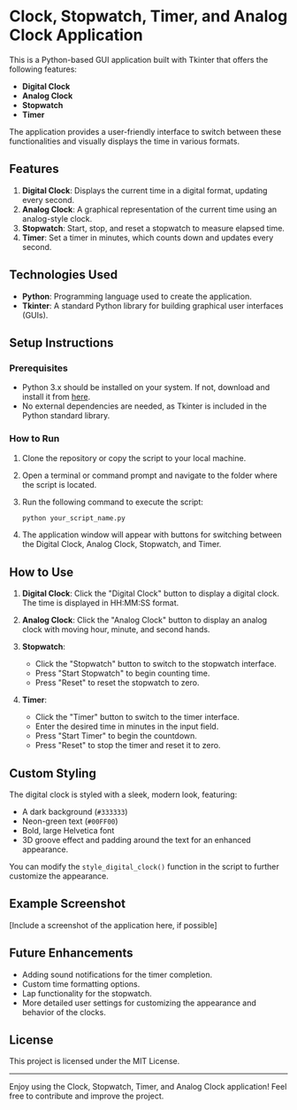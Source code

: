 # Clock, Stopwatch, Timer, and Analog Clock Application

This is a Python-based GUI application built with Tkinter that offers the following features:
- **Digital Clock**
- **Analog Clock**
- **Stopwatch**
- **Timer**

The application provides a user-friendly interface to switch between these functionalities and visually displays the time in various formats.

## Features

1. **Digital Clock**: Displays the current time in a digital format, updating every second.
2. **Analog Clock**: A graphical representation of the current time using an analog-style clock.
3. **Stopwatch**: Start, stop, and reset a stopwatch to measure elapsed time.
4. **Timer**: Set a timer in minutes, which counts down and updates every second.

## Technologies Used

- **Python**: Programming language used to create the application.
- **Tkinter**: A standard Python library for building graphical user interfaces (GUIs).

## Setup Instructions

### Prerequisites

- Python 3.x should be installed on your system. If not, download and install it from [here](https://www.python.org/downloads/).
- No external dependencies are needed, as Tkinter is included in the Python standard library.

### How to Run

1. Clone the repository or copy the script to your local machine.

2. Open a terminal or command prompt and navigate to the folder where the script is located.

3. Run the following command to execute the script:

    ```bash
    python your_script_name.py
    ```

4. The application window will appear with buttons for switching between the Digital Clock, Analog Clock, Stopwatch, and Timer.

## How to Use

1. **Digital Clock**: Click the "Digital Clock" button to display a digital clock. The time is displayed in HH:MM:SS format.

2. **Analog Clock**: Click the "Analog Clock" button to display an analog clock with moving hour, minute, and second hands.

3. **Stopwatch**: 
    - Click the "Stopwatch" button to switch to the stopwatch interface.
    - Press "Start Stopwatch" to begin counting time.
    - Press "Reset" to reset the stopwatch to zero.

4. **Timer**: 
    - Click the "Timer" button to switch to the timer interface.
    - Enter the desired time in minutes in the input field.
    - Press "Start Timer" to begin the countdown.
    - Press "Reset" to stop the timer and reset it to zero.

## Custom Styling

The digital clock is styled with a sleek, modern look, featuring:
- A dark background (`#333333`)
- Neon-green text (`#00FF00`)
- Bold, large Helvetica font
- 3D groove effect and padding around the text for an enhanced appearance.

You can modify the `style_digital_clock()` function in the script to further customize the appearance.

## Example Screenshot

[Include a screenshot of the application here, if possible]

## Future Enhancements

- Adding sound notifications for the timer completion.
- Custom time formatting options.
- Lap functionality for the stopwatch.
- More detailed user settings for customizing the appearance and behavior of the clocks.

## License

This project is licensed under the MIT License.

---

Enjoy using the Clock, Stopwatch, Timer, and Analog Clock application! Feel free to contribute and improve the project.
